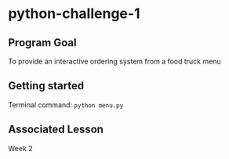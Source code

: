 # python-challenge-1
## Program Goal
To provide an interactive ordering system from a food truck menu
## Getting started
Terminal command: `python menu.py`
## Associated Lesson
Week 2